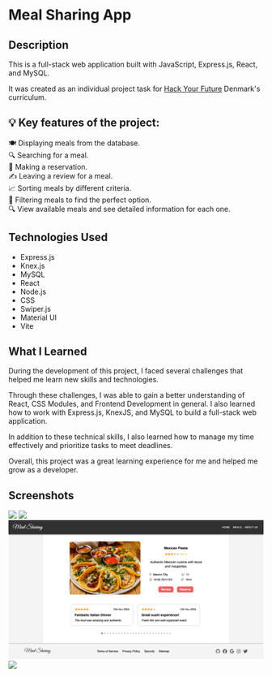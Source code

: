 # Meal Sharing App

## Description

This is a full-stack web application built with JavaScript, Express.js, React, and MySQL.

It was created as an individual project task for [Hack Your Future](https://github.com/HackYourFuture-CPH) Denmark's curriculum.

## 💡 Key features of the project:

🍽️ Displaying meals from the database. <br/>
🔍 Searching for a meal. <br/>
📅 Making a reservation. <br/>
✍️ Leaving a review for a meal. <br/>
📈 Sorting meals by different criteria. <br/>
🧹 Filtering meals to find the perfect option. <br/>
🔍 View available meals and see detailed information for each one. <br/>

## Technologies Used

-   Express.js
-   Knex.js
-   MySQL
-   React
-   Node.js
-   CSS
-   Swiper.js
-   Material UI
-   Vite

## What I Learned

<p>During the development of this project, I faced several challenges that helped me learn new skills and technologies.</p>

<p>Through these challenges, I was able to gain a better understanding of React, CSS Modules, and Frontend Development in general. I also learned how to work with Express.js, KnexJS, and MySQL to build a full-stack web application.</p>

<p>In addition to these technical skills, I also learned how to manage my time effectively and prioritize tasks to meet deadlines.</p>

<p>Overall, this project was a great learning experience for me and helped me grow as a developer.</p>

## Screenshots

<img src="app/public/1.png">
<img src="app/public/2.png">
<img src="app/public/3.png">
<img src="app/public/4.png">